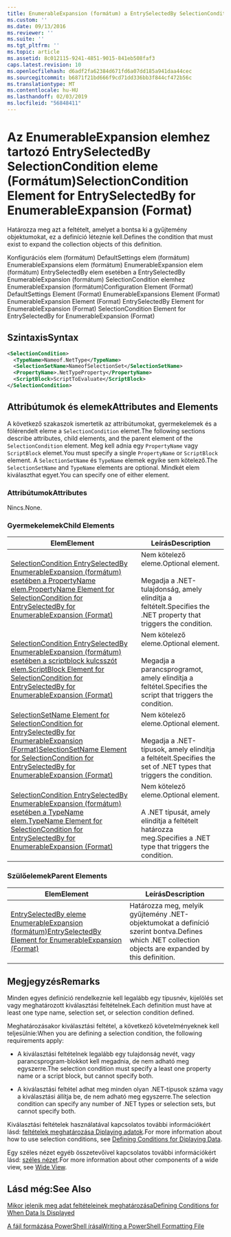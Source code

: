 ```yaml
---
title: EnumerableExpansion (formátum) a EntrySelectedBy SelectionCondition eleme |} A Microsoft Docs
ms.custom: ''
ms.date: 09/13/2016
ms.reviewer: ''
ms.suite: ''
ms.tgt_pltfrm: ''
ms.topic: article
ms.assetid: 8c012115-9241-4851-9015-841eb508faf3
caps.latest.revision: 10
ms.openlocfilehash: d6adf2fa62384d671fd6a07dd185a941daa44cec
ms.sourcegitcommit: b6871f21bd666f9cd71dd336bb3f844cf472b56c
ms.translationtype: MT
ms.contentlocale: hu-HU
ms.lasthandoff: 02/03/2019
ms.locfileid: "56848411"
---
```

# <a name="selectioncondition-element-for-entryselectedby-for-enumerableexpansion-format"></a><span data-ttu-id="bf54e-102">Az EnumerableExpansion elemhez tartozó EntrySelectedBy SelectionCondition eleme (Formátum)</span><span class="sxs-lookup"><span data-stu-id="bf54e-102">SelectionCondition Element for EntrySelectedBy for EnumerableExpansion (Format)</span></span>

<span data-ttu-id="bf54e-103">Határozza meg azt a feltételt, amelyet a bontsa ki a gyűjtemény objektumokat, ez a definíció léteznie kell.</span><span class="sxs-lookup"><span data-stu-id="bf54e-103">Defines the condition that must exist to expand the collection objects of this definition.</span></span>

<span data-ttu-id="bf54e-104">Konfigurációs elem (formátum) DefaultSettings elem (formátum) EnumerableExpansions elem (formátum) EnumerableExpansion elem (formátum) EntrySelectedBy elem esetében a EntrySelectedBy EnumerableExpansion (formátum) SelectionCondition elemhez EnumerableExpansion (formátum)</span><span class="sxs-lookup"><span data-stu-id="bf54e-104">Configuration Element (Format) DefaultSettings Element (Format) EnumerableExpansions Element (Format) EnumerableExpansion Element (Format) EntrySelectedBy Element for EnumerableExpansion (Format) SelectionCondition Element for EntrySelectedBy for EnumerableExpansion (Format)</span></span>

## <a name="syntax"></a><span data-ttu-id="bf54e-105">Szintaxis</span><span class="sxs-lookup"><span data-stu-id="bf54e-105">Syntax</span></span>

```xml
<SelectionCondition>
  <TypeName>Nameof.NetType</TypeName>
  <SelectionSetName>NameofSelectionSet</SelectionSetName>
  <PropertyName>.NetTypeProperty</PropertyName>
  <ScriptBlock>ScriptToEvaluate</ScriptBlock>
</SelectionCondition>
```

## <a name="attributes-and-elements"></a><span data-ttu-id="bf54e-106">Attribútumok és elemek</span><span class="sxs-lookup"><span data-stu-id="bf54e-106">Attributes and Elements</span></span>

<span data-ttu-id="bf54e-107">A következő szakaszok ismertetik az attribútumokat, gyermekelemek és a fölérendelt eleme a `SelectionCondition` elemet.</span><span class="sxs-lookup"><span data-stu-id="bf54e-107">The following sections describe attributes, child elements, and the parent element of the `SelectionCondition` element.</span></span> <span data-ttu-id="bf54e-108">Meg kell adnia egy `PropertyName` vagy `ScriptBlock` elemet.</span><span class="sxs-lookup"><span data-stu-id="bf54e-108">You must specify a single `PropertyName` or `ScriptBlock` element.</span></span> <span data-ttu-id="bf54e-109">A `SelectionSetName` és `TypeName` elemek egyike sem kötelező.</span><span class="sxs-lookup"><span data-stu-id="bf54e-109">The `SelectionSetName` and `TypeName` elements are optional.</span></span> <span data-ttu-id="bf54e-110">Mindkét elem kiválaszthat egyet.</span><span class="sxs-lookup"><span data-stu-id="bf54e-110">You can specify one of either element.</span></span>

### <a name="attributes"></a><span data-ttu-id="bf54e-111">Attribútumok</span><span class="sxs-lookup"><span data-stu-id="bf54e-111">Attributes</span></span>

<span data-ttu-id="bf54e-112">Nincs.</span><span class="sxs-lookup"><span data-stu-id="bf54e-112">None.</span></span>

### <a name="child-elements"></a><span data-ttu-id="bf54e-113">Gyermekelemek</span><span class="sxs-lookup"><span data-stu-id="bf54e-113">Child Elements</span></span>

|<span data-ttu-id="bf54e-114">Elem</span><span class="sxs-lookup"><span data-stu-id="bf54e-114">Element</span></span>|<span data-ttu-id="bf54e-115">Leírás</span><span class="sxs-lookup"><span data-stu-id="bf54e-115">Description</span></span>|
|-------------|-----------------|
|[<span data-ttu-id="bf54e-116">SelectionCondition EntrySelectedBy EnumerableExpansion (formátum) esetében a PropertyName elem.</span><span class="sxs-lookup"><span data-stu-id="bf54e-116">PropertyName Element for SelectionCondition for EntrySelectedBy for EnumerableExpansion (Format)</span></span>](./propertyname-element-for-selectioncondition-for-entryselectedby-for-enumerableexpansion-format.md)|<span data-ttu-id="bf54e-117">Nem kötelező eleme.</span><span class="sxs-lookup"><span data-stu-id="bf54e-117">Optional element.</span></span><br /><br /> <span data-ttu-id="bf54e-118">Megadja a .NET-tulajdonság, amely elindítja a feltételt.</span><span class="sxs-lookup"><span data-stu-id="bf54e-118">Specifies the .NET property that triggers the condition.</span></span>|
|[<span data-ttu-id="bf54e-119">SelectionCondition EntrySelectedBy EnumerableExpansion (formátum) esetében a scriptblock kulcsszót elem.</span><span class="sxs-lookup"><span data-stu-id="bf54e-119">ScriptBlock Element for SelectionCondition for EntrySelectedBy for EnumerableExpansion (Format)</span></span>](./scriptblock-element-for-selectioncondition-for-entryselectedby-for-enumerableexpansion-format.md)|<span data-ttu-id="bf54e-120">Nem kötelező eleme.</span><span class="sxs-lookup"><span data-stu-id="bf54e-120">Optional element.</span></span><br /><br /> <span data-ttu-id="bf54e-121">Megadja a parancsprogramot, amely elindítja a feltétel.</span><span class="sxs-lookup"><span data-stu-id="bf54e-121">Specifies the script that triggers the condition.</span></span>|
|[<span data-ttu-id="bf54e-122">SelectionSetName Element for SelectionCondition for EntrySelectedBy for EnumerableExpansion (Format)</span><span class="sxs-lookup"><span data-stu-id="bf54e-122">SelectionSetName Element for SelectionCondition for EntrySelectedBy for EnumerableExpansion (Format)</span></span>](./selectionsetname-element-for-selectioncondition-for-entryselectedby-for-enumerableexpansion-format.md)|<span data-ttu-id="bf54e-123">Nem kötelező eleme.</span><span class="sxs-lookup"><span data-stu-id="bf54e-123">Optional element.</span></span><br /><br /> <span data-ttu-id="bf54e-124">Megadja a .NET-típusok, amely elindítja a feltételt.</span><span class="sxs-lookup"><span data-stu-id="bf54e-124">Specifies the set of .NET types that triggers the condition.</span></span>|
|[<span data-ttu-id="bf54e-125">SelectionCondition EntrySelectedBy EnumerableExpansion (formátum) esetében a TypeName elem.</span><span class="sxs-lookup"><span data-stu-id="bf54e-125">TypeName Element for SelectionCondition for EntrySelectedBy for EnumerableExpansion (Format)</span></span>](./typename-element-for-selectioncondition-for-entryselectedby-for-enumerableexpansion-format.md)|<span data-ttu-id="bf54e-126">Nem kötelező eleme.</span><span class="sxs-lookup"><span data-stu-id="bf54e-126">Optional element.</span></span><br /><br /> <span data-ttu-id="bf54e-127">A .NET típusát, amely elindítja a feltételt határozza meg.</span><span class="sxs-lookup"><span data-stu-id="bf54e-127">Specifies a .NET type that triggers the condition.</span></span>|

### <a name="parent-elements"></a><span data-ttu-id="bf54e-128">Szülőelemek</span><span class="sxs-lookup"><span data-stu-id="bf54e-128">Parent Elements</span></span>

|<span data-ttu-id="bf54e-129">Elem</span><span class="sxs-lookup"><span data-stu-id="bf54e-129">Element</span></span>|<span data-ttu-id="bf54e-130">Leírás</span><span class="sxs-lookup"><span data-stu-id="bf54e-130">Description</span></span>|
|-------------|-----------------|
|[<span data-ttu-id="bf54e-131">EntrySelectedBy eleme EnumerableExpansion (formátum)</span><span class="sxs-lookup"><span data-stu-id="bf54e-131">EntrySelectedBy Element for EnumerableExpansion (Format)</span></span>](./entryselectedby-element-for-enumerableexpansion-format.md)|<span data-ttu-id="bf54e-132">Határozza meg, melyik gyűjtemény .NET-objektumokat a definíció szerint bontva.</span><span class="sxs-lookup"><span data-stu-id="bf54e-132">Defines which .NET collection objects are expanded by this definition.</span></span>|

## <a name="remarks"></a><span data-ttu-id="bf54e-133">Megjegyzés</span><span class="sxs-lookup"><span data-stu-id="bf54e-133">Remarks</span></span>

<span data-ttu-id="bf54e-134">Minden egyes definíció rendelkeznie kell legalább egy típusnév, kijelölés set vagy meghatározott kiválasztási feltételnek.</span><span class="sxs-lookup"><span data-stu-id="bf54e-134">Each definition must have at least one type name, selection set, or selection condition defined.</span></span>

<span data-ttu-id="bf54e-135">Meghatározásakor kiválasztási feltétel, a következő követelményeknek kell teljesülnie:</span><span class="sxs-lookup"><span data-stu-id="bf54e-135">When you are defining a selection condition, the following requirements apply:</span></span>

- <span data-ttu-id="bf54e-136">A kiválasztási feltételnek legalább egy tulajdonság nevét, vagy parancsprogram-blokkot kell megadnia, de nem adható meg egyszerre.</span><span class="sxs-lookup"><span data-stu-id="bf54e-136">The selection condition must specify a least one property name or a script block, but cannot specify both.</span></span>

- <span data-ttu-id="bf54e-137">A kiválasztási feltétel adhat meg minden olyan .NET-típusok száma vagy a kiválasztási állítja be, de nem adható meg egyszerre.</span><span class="sxs-lookup"><span data-stu-id="bf54e-137">The selection condition can specify any number of .NET types or selection sets, but cannot specify both.</span></span>

<span data-ttu-id="bf54e-138">Kiválasztási feltételek használatával kapcsolatos további információkért lásd: [feltételek meghatározása Diplaying adatok](./defining-conditions-for-displaying-data.md).</span><span class="sxs-lookup"><span data-stu-id="bf54e-138">For more information about how to use selection conditions, see [Defining Conditions for Diplaying Data](./defining-conditions-for-displaying-data.md).</span></span>

<span data-ttu-id="bf54e-139">Egy széles nézet egyéb összetevőivel kapcsolatos további információkért lásd: [széles nézet](./creating-a-wide-view.md).</span><span class="sxs-lookup"><span data-stu-id="bf54e-139">For more information about other components of a wide view, see [Wide View](./creating-a-wide-view.md).</span></span>

## <a name="see-also"></a><span data-ttu-id="bf54e-140">Lásd még:</span><span class="sxs-lookup"><span data-stu-id="bf54e-140">See Also</span></span>

[<span data-ttu-id="bf54e-141">Mikor jelenik meg adat feltételeinek meghatározása</span><span class="sxs-lookup"><span data-stu-id="bf54e-141">Defining Conditions for When Data Is Displayed</span></span>](./defining-conditions-for-displaying-data.md)

[<span data-ttu-id="bf54e-142">A fájl formázása PowerShell írása</span><span class="sxs-lookup"><span data-stu-id="bf54e-142">Writing a PowerShell Formatting File</span></span>](./writing-a-powershell-formatting-file.md)
